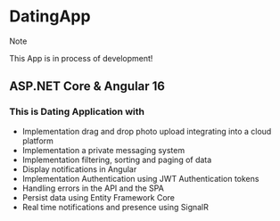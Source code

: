 # DatingApp 
> [!NOTE]
> This App is in process of development!


## ASP.NET Core & Angular 16
### This is Dating Application with 

- Implementation drag and drop photo upload integrating into a cloud platform
- Implementation a private messaging system
- Implementation filtering, sorting and paging of data
- Display notifications in Angular
- Implementation Authentication using JWT Authentication tokens
- Handling errors in the API and the SPA
- Persist data using Entity Framework Core
- Real time notifications and presence using SignalR

